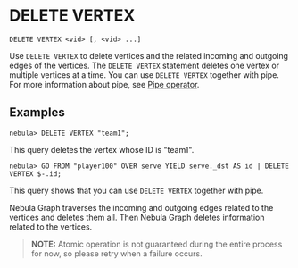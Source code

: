 # DELETE VERTEX

```nGQL
DELETE VERTEX <vid> [, <vid> ...]
```

Use `DELETE VERTEX` to delete vertices and the related incoming and outgoing edges of the vertices. The `DELETE VERTEX` statement deletes one vertex or multiple vertices at a time. You can use `DELETE VERTEX` together with pipe. For more information about pipe, see [Pipe operator](../5.operators/4.pipe.md).

## Examples

```ngql
nebula> DELETE VERTEX "team1";
```

This query deletes the vertex whose ID is "team1".

```ngql
nebula> GO FROM "player100" OVER serve YIELD serve._dst AS id | DELETE VERTEX $-.id;
```

This query shows that you can use `DELETE VERTEX` together with pipe.

Nebula Graph traverses the incoming and outgoing edges related to the vertices and deletes them all. Then Nebula Graph deletes information related to the vertices.

> **NOTE:** Atomic operation is not guaranteed during the entire process for now, so please retry when a failure occurs.
